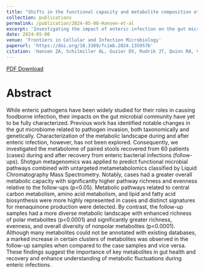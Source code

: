 ```yaml
---
title: "Shifts in the functional capacity and metabolite composition of the gut microbiome during recovery from enteric infection"
collection: publications
permalink: /publication/2024-05-08-Hansen-et-al
excerpt: 'Investigating the impact of enteric infection on the gut microbiome uncovers higher metabolic capacity during infection, yet greater chemical diversity afterwards.'
date: 2024-05-08
venue: 'Frontiers in Cellular and Infection Microbiology'
paperurl: 'https://doi.org/10.3389/fcimb.2024.1359576'
citation: 'Hansen ZA, Schilmiller AL, Guzior DV, Rudrik JT, Quinn RA, Vasco KA and Manning SD. 2024. Shifts in the functional capacity and metabolite composition of the gut microbiome during recovery from enteric infection. Nature.'
---
```

[PDF Download](http://guziordo.github.io/files/Hansen_et_al_2024.pdf)

# Abstract

While enteric pathogens have been widely studied for their roles in causing foodborne infection, their impacts on the gut microbial community have yet to be fully characterized. Previous work has identified notable changes in the gut microbiome related to pathogen invasion, both taxonomically and genetically. Characterization of the metabolic landscape during and after enteric infection, however, has not been explored. Consequently, we investigated the metabolome of paired stools recovered from 60 patients (cases) during and after recovery from enteric bacterial infections (follow-ups). Shotgun metagenomics was applied to predict functional microbial pathways combined with untargeted metametabolomics classified by Liquid Chromatography Mass Spectrometry. Notably, cases had a greater overall metabolic capacity with significantly higher pathway richness and evenness relative to the follow-ups (p<0.05). Metabolic pathways related to central carbon metabolism, amino acid metabolism, and lipid and fatty acid biosynthesis were more highly represented in cases and distinct signatures for menaquinone production were detected. By contrast, the follow-up samples had a more diverse metabolic landscape with enhanced richness of polar metabolites (p<0.0001) and significantly greater richness, evenness, and overall diversity of nonpolar metabolites (p<0.0001). Although many metabolites could not be annotated with existing databases, a marked increase in certain clusters of metabolites was observed in the follow-up samples when compared to the case samples and vice versa. These findings suggest the importance of key metabolites in gut health and recovery and enhance understanding of metabolic fluctuations during enteric infections.
